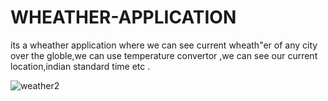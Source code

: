 # WHEATHER-APPLICATION
its a wheather application where  we can see current wheath"er of any city over the globle,we can use temperature convertor ,we can see our current location,indian standard time etc . 







![weather2](https://user-images.githubusercontent.com/50310860/86875305-cf940800-c0ff-11ea-85be-2a584b29be3c.gif)









